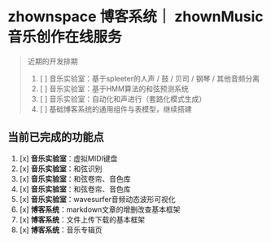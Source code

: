 # zhownspace 博客系统｜ zhownMusic 音乐创作在线服务

> 近期的开发排期
> 1. [ ] 音乐实验室：基于spleeter的人声 / 鼓 / 贝司 / 钢琴 / 其他音频分离
> 2. [ ] 音乐实验室：基于HMM算法的和弦预测系统
> 3. [ ] 音乐实验室：自动化和声进行（套路化模式生成）
> 4. [ ] 基础博客系统的通用组件与表模型，继续搭建

## 当前已完成的功能点
1. [x] **音乐实验室**：虚拟MIDI键盘
2. [x] **音乐实验室**：和弦识别
3. [x] **音乐实验室**：和弦卷帘、音色库
4. [x] **音乐实验室**：和弦卷帘、音色库
5. [x] **音乐实验室**：wavesurfer音频动态波形可视化
6. [x] **博客系统**：markdown文章的增删改查基本框架
7. [x] **博客系统**：文件上传下载的基本框架
8. [x] **博客系统**：音乐专辑页
